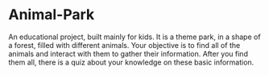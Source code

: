 # Animal-Park
An educational project, built mainly for kids. It is a theme park, in a shape of a forest, filled with different animals. Your objective is to find all of the animals and interact with them to gather their information. After you find them all, there is a quiz about your knowledge on these basic information.
